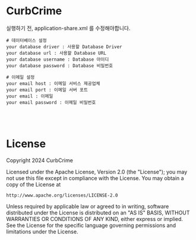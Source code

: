 # CurbCrime
실행하기 전, application-share.xml 를 수정해야합니다.
```
# 데이터베이스 설정
your database driver : 사용할 Database Driver
your database url : 사용할 Database URL
your database username : Database 아이디
your database password : Database 비밀번호

# 이메일 설정
your email host : 이메일 서비스 제공업체
your email port : 이메일 서버 포트
your email : 이메일
your email password : 이메일 비밀번호
```

<br><br>

# License
Copyright 2024 CurbCrime

Licensed under the Apache License, Version 2.0 (the "License");
you may not use this file except in compliance with the License.
You may obtain a copy of the License at

    http://www.apache.org/licenses/LICENSE-2.0

Unless required by applicable law or agreed to in writing, software
distributed under the License is distributed on an "AS IS" BASIS,
WITHOUT WARRANTIES OR CONDITIONS OF ANY KIND, either express or implied.
See the License for the specific language governing permissions and
limitations under the License.